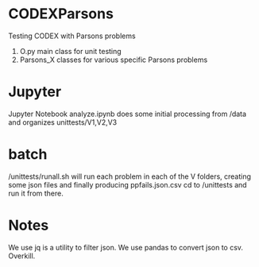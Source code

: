 
# CODEXParsons
Testing CODEX with Parsons problems

1. O.py main class for unit testing
1. Parsons_X classes for various specific Parsons problems

# Jupyter
Jupyter Notebook analyze.ipynb does some initial processing from /data and organizes unittests/V1,V2,V3

# batch
/unittests/runall.sh will run each problem in each of the V folders, creating some json files and finally producing ppfails.json.csv
cd to /unittests and run it from there.

# Notes
We use jq is a utility to filter json.
We use pandas to convert json to csv.  Overkill.
